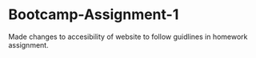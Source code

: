 # Bootcamp-Assignment-1
Made changes to accesibility of website to follow guidlines in homework assignment.
